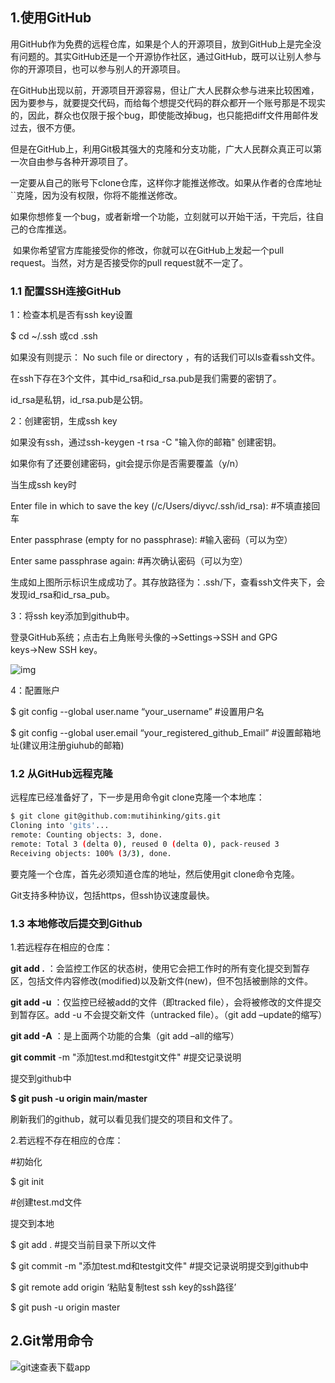 ## 1.使用GitHub

​		用GitHub作为免费的远程仓库，如果是个人的开源项目，放到GitHub上是完全没有问题的。其实GitHub还是一个开源协作社区，通过GitHub，既可以让别人参与你的开源项目，也可以参与别人的开源项目。

​		在GitHub出现以前，开源项目开源容易，但让广大人民群众参与进来比较困难，因为要参与，就要提交代码，而给每个想提交代码的群众都开一个账号那是不现实的，因此，群众也仅限于报个bug，即使能改掉bug，也只能把diff文件用邮件发过去，很不方便。

​		但是在GitHub上，利用Git极其强大的克隆和分支功能，广大人民群众真正可以第一次自由参与各种开源项目了。

​		一定要从自己的账号下clone仓库，这样你才能推送修改。如果从作者的仓库地址``克隆，因为没有权限，你将不能推送修改。

​		如果你想修复一个bug，或者新增一个功能，立刻就可以开始干活，干完后，往自己的仓库推送。

​		如果你希望官方库能接受你的修改，你就可以在GitHub上发起一个pull request。当然，对方是否接受你的pull request就不一定了。



### 1.1 配置SSH连接GitHub

1：检查本机是否有ssh key设置

$ cd ~/.ssh 或cd .ssh

如果没有则提示： No such file or directory ，有的话我们可以ls查看ssh文件。

在ssh下存在3个文件，其中id_rsa和id_rsa.pub是我们需要的密钥了。

id_rsa是私钥，id_rsa.pub是公钥。

2：创建密钥，生成ssh key

如果没有ssh，通过ssh-keygen -t rsa -C "输入你的邮箱" 创建密钥。

如果你有了还要创建密码，git会提示你是否需要覆盖（y/n）

当生成ssh key时

Enter file in which to save the key (/c/Users/diyvc/.ssh/id_rsa):   #不填直接回车

Enter passphrase (empty for no passphrase):   #输入密码（可以为空）

Enter same passphrase again:   #再次确认密码（可以为空）

生成如上图所示标识生成成功了。其存放路径为：.ssh/下，查看ssh文件夹下，会发现id_rsa和id_rsa_pub。

3：将ssh key添加到github中。

登录GitHub系统；点击右上角账号头像的→Settings→SSH and GPG keys→New SSH key。

![img](C:/Users/dgf/Pictures/Camera%20Roll/20161213133340897.png)

4：配置账户

$ git config --global user.name “your_username”  #设置用户名

$ git config --global user.email “your_registered_github_Email”  #设置邮箱地址(建议用注册giuhub的邮箱)

### 1.2 从GitHub远程克隆

远程库已经准备好了，下一步是用命令git clone克隆一个本地库：

```bash
$ git clone git@github.com:mutihinking/gits.git
Cloning into 'gits'...
remote: Counting objects: 3, done.
remote: Total 3 (delta 0), reused 0 (delta 0), pack-reused 3
Receiving objects: 100% (3/3), done.
```

要克隆一个仓库，首先必须知道仓库的地址，然后使用git clone命令克隆。

Git支持多种协议，包括https，但ssh协议速度最快。

### 1.3 本地修改后提交到Github

1.若远程存在相应的仓库：

**git add .** ：会监控工作区的状态树，使用它会把工作时的所有变化提交到暂存区，包括文件内容修改(modified)以及新文件(new)，但不包括被删除的文件。

**git add -u** ：仅监控已经被add的文件（即tracked file），会将被修改的文件提交到暂存区。add -u 不会提交新文件（untracked file）。（git add –update的缩写）

**git add -A** ：是上面两个功能的合集（git add –all的缩写）

**git commit**  -m "添加test.md和testgit文件"  #提交记录说明 

提交到github中

**$ git push -u origin main/master**

刷新我们的github，就可以看见我们提交的项目和文件了。

2.若远程不存在相应的仓库：

#初始化

$ git init

#创建test.md文件

提交到本地

$ git add .   #提交当前目录下所以文件

$ git commit -m "添加test.md和testgit文件"   #提交记录说明提交到github中

$ git remote add origin ‘粘贴复制test ssh key的ssh路径’  

$ git push -u origin master

## 2.Git常用命令

![git速查表下载app](C:/Users/dgf/Pictures/Camera%20Roll/HY5lfWvAPu6Frqy.png)


